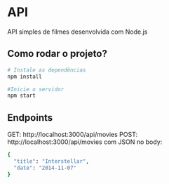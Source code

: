 # API  

API simples de filmes desenvolvida com Node.js

## Como rodar o projeto?

```bash
# Instale as dependências
npm install

#Inicie o servidor
npm start
```
## Endpoints 
GET: http://localhost:3000/api/movies
POST: http://localhost:3000/api/movies com JSON no body:
```bash
{
  "title": "Interstellar",
  "date": "2014-11-07"
}
```

